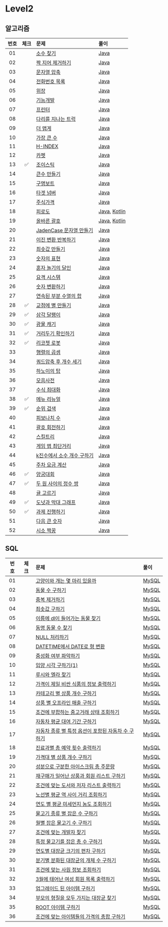 # Level2

## 알고리즘

| 번호 | 체크 | 문제 | 풀이 |
| :-: | :-: | :-- | :-- |
| 01 |                    | [소수 찾기](https://programmers.co.kr/learn/courses/30/lessons/42839) | [Java](./solution/_01_소수찾기/Solution.java) |
| 02 |                    | [짝 지어 제거하기](https://programmers.co.kr/learn/courses/30/lessons/12973) | [Java](./solution/_02_짝_지어_제거하기/Solution.java) |
| 03 |                    | [문자열 압축](https://programmers.co.kr/learn/courses/30/lessons/60057) | [Java](./solution/_03_문자열_압축/Solution.java) |
| 04 |                    | [전화번호 목록](https://programmers.co.kr/learn/courses/30/lessons/42577) | [Java](./solution/_04_전화번호_목록/Solution.java) |
| 05 |                    | [위장](https://programmers.co.kr/learn/courses/30/lessons/42578) | [Java](./solution/_05_위장/Solution.java) |
| 06 |                    | [기능개발](https://programmers.co.kr/learn/courses/30/lessons/42586) | [Java](./solution/_06_기능개발/Solution.java) |
| 07 |                    | [프린터](https://programmers.co.kr/learn/courses/30/lessons/42587) | [Java](./solution/_07_프린터/Solution.java) |
| 08 |                    | [다리를 지나는 트럭](https://programmers.co.kr/learn/courses/30/lessons/42583) | [Java](./solution/_08_다리를_지나는_트럭/Solution.java) |
| 09 |                    | [더 맵게](https://programmers.co.kr/learn/courses/30/lessons/42626) | [Java](./solution/_09_더_맵게/Solution.java) |
| 10 |                    | [가장 큰 수](https://programmers.co.kr/learn/courses/30/lessons/42746) | [Java](./solution/_10_가장_큰_수/Solution.java) |
| 11 |                    | [H-INDEX](https://programmers.co.kr/learn/courses/30/lessons/42747) | [Java](./solution/_11_H_INDEX/Solution.java) |
| 12 |                    | [카펫](https://programmers.co.kr/learn/courses/30/lessons/42842) | [Java](./solution/_12_카펫/Solution.java) |
| 13 | :white_check_mark: | [조이스틱](https://programmers.co.kr/learn/courses/30/lessons/42860) | [Java](./solution/_13_조이스틱/Solution.java) |
| 14 |                    | [큰수 만들기](https://programmers.co.kr/learn/courses/30/lessons/42883) | [Java](./solution/_14_큰수_만들기/Solution.java) |
| 15 |                    | [구명보트](https://programmers.co.kr/learn/courses/30/lessons/42885) | [Java](./solution/_15_구명보트/Solution.java) |
| 16 |                    | [타겟 넘버](https://programmers.co.kr/learn/courses/30/lessons/43165) | [Java](./solution/_16_타겟_넘버/Solution.java) |
| 17 |                    | [주식가격](https://programmers.co.kr/learn/courses/30/lessons/42584) | [Java](./solution/_17_주식가격/Solution.java) |
| 18 |                    | [피로도](https://school.programmers.co.kr/learn/courses/30/lessons/87946) | [Java](./solution/_18_피로도/Solution.java), [Kotlin](./solution/_18_피로도/Solution.kt) |
| 19 |                    | [올바른 괄호](https://school.programmers.co.kr/learn/courses/30/lessons/12909) | [Java](./solution/_19_올바른_괄호/Solution.java), [Kotlin](./solution/_19_올바른_괄호/Solution.kt) |
| 20 |                    | [JadenCase 문자열 만들기](https://school.programmers.co.kr/learn/courses/30/lessons/12951) | [Java](./solution/_20_JadenCase_문자열_만들기/Solution.java) |
| 21 |                    | [이진 변환 반복하기](https://school.programmers.co.kr/learn/courses/30/lessons/70129) | [Java](./solution/_21_이진_변환_반환하기/Solution.java) |
| 22 |                    | [최솟값 만들기](https://school.programmers.co.kr/learn/courses/30/lessons/12941) | [Java](./solution/_22_최솟값_만들기/Solution.java) |
| 23 |                    | [숫자의 표현](https://school.programmers.co.kr/learn/courses/30/lessons/12924) | [Java](./solution/_23_숫자의_표현/Solution.java) |
| 24 |                    | [혼자 놀기의 달인](https://school.programmers.co.kr/learn/courses/30/lessons/131130) | [Java](./solution/_24_혼자_놀기의_달인/Solution.java) |
| 25 |                    | [요격 시스템](https://school.programmers.co.kr/learn/courses/30/lessons/181188) | [Java](./solution/_25_요격_시스템/Solution.java) |
| 26 |                    | [숫자 변환하기](https://school.programmers.co.kr/learn/courses/30/lessons/154538) | [Java](./solution/_26_숫자_변환하기/Solution.java) |
| 27 |                    | [연속된 부분 수열의 합](https://school.programmers.co.kr/learn/courses/30/lessons/178870) | [Java](./solution/_27_연속된_부분_수열의_합/Solution.java) |
| 28 | :white_check_mark: | [교점에 별 만들기](https://school.programmers.co.kr/learn/courses/30/lessons/87377) | [Java](./solution/_28_교점에_별_만들기/Solution.java) |
| 29 | :white_check_mark: | [삼각 달팽이](https://school.programmers.co.kr/learn/courses/30/lessons/68645) | [Java](./solution/_29_삼각_달팽이/Solution.java) |
| 30 | :white_check_mark: | [광물 캐기](https://school.programmers.co.kr/learn/courses/30/lessons/172927) | [Java](./solution/_30_광물_캐기/Solution.java) |
| 31 | :white_check_mark: | [거리두기 확인하기](https://school.programmers.co.kr/learn/courses/30/lessons/81302) | [Java](./solution/_31_거리두기_확인하기/Solution.java) |
| 32 | :white_check_mark: | [리코쳇 로봇](https://school.programmers.co.kr/learn/courses/30/lessons/169199) | [Java](./solution/_32_리코쳇_로봇/Solution.java) |
| 33 |                    | [행렬의 곱셈](https://school.programmers.co.kr/learn/courses/30/lessons/12949) | [Java](./solution/_33_행렬의_곱셈/Solution.java) |
| 34 |                    | [쿼드압축 후 개수 세기](https://school.programmers.co.kr/learn/courses/30/lessons/68936) | [Java](./solution/_34_쿼드압축_후_개수_세기/Solution.java) |
| 35 |                    | [하노이의 탑](https://school.programmers.co.kr/learn/courses/30/lessons/12946) | [Java](./solution/_35_하노이의_탑/Solution.java) |
| 36 |                    | [모음사전](https://school.programmers.co.kr/learn/courses/30/lessons/84512) | [Java](./solution/_36_모음사전/Solution.java) |
| 37 |                    | [수식 최대화](https://school.programmers.co.kr/learn/courses/30/lessons/67257) | [Java](./solution/_37_수식_최대화/Solution.java) |
| 38 | :white_check_mark: | [메뉴 리뉴얼](https://school.programmers.co.kr/learn/courses/30/lessons/72411) | [Java](./solution/_38_메뉴_리뉴얼/Solution.java) |
| 39 | :white_check_mark: | [순위 검색](https://school.programmers.co.kr/learn/courses/30/lessons/72412) | [Java](./solution/_39_순위_검색/Solution.java) |
| 40 |                    | [피보나치 수](https://school.programmers.co.kr/learn/courses/30/lessons/12945) | [Java](./solution/_40_피보나치_수/Solution.java) |
| 41 |                    | [괄호 회전하기](https://school.programmers.co.kr/learn/courses/30/lessons/76502) | [Java](./solution/_41_괄호_회전하기/Solution.java) |
| 42 |                    | [스킬트리](https://school.programmers.co.kr/learn/courses/30/lessons/49993) | [Java](./solution/_42_스킬트리/Solution.java) |
| 43 |                    | [게임 맵 최단거리](https://school.programmers.co.kr/learn/courses/30/lessons/1844) | [Java](./solution/_43_게임_맵_최단거리/Solution.java) |
| 44 |                    | [k진수에서 소수 개수 구하기](https://school.programmers.co.kr/learn/courses/30/lessons/92335) | [Java](./solution/_44_k진수에서_소수_개수_구하기/Solution.java) |
| 45 |                    | [주차 요금 계산](https://school.programmers.co.kr/learn/courses/30/lessons/92341) | [Java](./solution/_45_주차_요금_계산/Solution.java) |
| 46 | :white_check_mark: | [양궁대회](https://school.programmers.co.kr/learn/courses/30/lessons/92342) | [Java](./solution/_46_양궁대회/Solution.java) |
| 47 | :white_check_mark: | [두 원 사이의 정수 쌍](https://school.programmers.co.kr/learn/courses/30/lessons/181187) | [Java](./solution/_47_두_원_사이의_정수_쌍/Solution.java) |
| 48 |                    | [귤 고르기](https://school.programmers.co.kr/learn/courses/30/lessons/138476) | [Java](./solution/_48_귤_고르기/Solution.java) |
| 49 | :white_check_mark: | [도넛과 막대 그래프](https://school.programmers.co.kr/learn/courses/30/lessons/258711) | [Java](./solution/_49_도넛과_막대_그래프/Solution.java) |
| 50 | :white_check_mark: | [과제 진행하기](https://school.programmers.co.kr/learn/courses/30/lessons/176962) | [Java](./solution/_50_과제_진행하기/Solution.java) |
| 51 |                    | [다음 큰 숫자](https://school.programmers.co.kr/learn/courses/30/lessons/12911) | [Java](./solution/_51_다음_큰_숫자/Solution.java) |
| 52 |                    | [시소 짝꿍](https://school.programmers.co.kr/learn/courses/30/lessons/152996) | [Java](./solution/_52_시소_짝꿍/Solution.java) |

## SQL

| 번호 | 체크 | 문제 | 풀이 |
| :-: | :-: | :-- | :-- |
| 01 |                    | [고양이와 개는 몇 마리 있을까](https://programmers.co.kr/learn/courses/30/lessons/59040) | [MySQL](./solution/01_고양이와_개는_몇_마리_있을까/Solution_mysql.sql) |
| 02 |                    | [동물 수 구하기](https://school.programmers.co.kr/learn/courses/30/lessons/59406) | [MySQL](./solution/02_동물_수_구하기/Solution_mysql.sql) |
| 03 |                    | [중복 제거하기](https://school.programmers.co.kr/learn/courses/30/lessons/59408) | [MySQL](./solution/03_중복_제거하기/Solution_mysql.sql) |
| 04 |                    | [최솟값 구하기](https://school.programmers.co.kr/learn/courses/30/lessons/59038) | [MySQL](./solution/04_최솟값_구하기/Solution_mysql.sql) |
| 05 |                    | [이름에 dl이 들어가는 동물 찾기](https://school.programmers.co.kr/learn/courses/30/lessons/59047) | [MySQL](./solution/05_이름에_el이_들어가는_동물_찾기/Solution_mysql.sql) |
| 06 |                    | [동명 동물 수 찾기](https://school.programmers.co.kr/learn/courses/30/lessons/59041) | [MySQL](./solution/06_동명_동물_수_찾기/Solution_mysql.sql) |
| 07 |                    | [NULL 처리하기](https://school.programmers.co.kr/learn/courses/30/lessons/59410) | [MySQL](./solution/07_NULL_처리하기/Solution_mysql.sql) |
| 08 |                    | [DATETIME에서 DATE로 형 변환](https://school.programmers.co.kr/learn/courses/30/lessons/59414) | [MySQL](./solution/08_DATETIME에서_DATE로_형_변환/Solution_mysql.sql) |
| 09 |                    | [중성화 여부 파악하기](https://school.programmers.co.kr/learn/courses/30/lessons/59409) | [MySQL](./solution/09_중성화_여부_파악하기/Solution_mysql.sql) |
| 10 |                    | [입양 시각 구하기(1)](https://school.programmers.co.kr/learn/courses/30/lessons/59412) | [MySQL](./solution/10_입양_시각_구하기_1/Solution_mysql.sql) |
| 11 |                    | [루시와 엘라 찾기](https://school.programmers.co.kr/learn/courses/30/lessons/59046) | [MySQL](./solution/11_루시와_엘라_찾기/Solution_mysql.sql) |
| 12 |                    | [가격이 제일 비싼 식품의 정보 출력하기](https://school.programmers.co.kr/learn/courses/30/lessons/131115) | [MySQL](./solution/12_가격이_제일_비싼_식품의_정보_출력하기/Solution_mysql.sql) |
| 13 |                    | [카테고리 별 상품 개수 구하기](https://school.programmers.co.kr/learn/courses/30/lessons/131529) | [MySQL](./solution/13_카테고리_별_상품_개수_구하기/Solution_mysql.sql) |
| 14 |                    | [상품 별 오프라인 매출 구하기](https://school.programmers.co.kr/learn/courses/30/lessons/131533) | [MySQL](./solution/14_상품_별_오프라인_매출_구하기/Solution_mysql.sql) |
| 15 |                    | [조건에 부합하는 중고거래 상태 조회하기](https://school.programmers.co.kr/learn/courses/30/lessons/164672) | [MySQL](./solution/15_조건에_부합하는_중고거래_상태_조회하기/Solution_mysql.sql) |
| 16 |                    | [자동차 평균 대여 기간 구하기](https://school.programmers.co.kr/learn/courses/30/lessons/157342) | [MySQL](./solution/16_자동차_평균_대여_기간_구하기/Solution_mysql.sql) |
| 17 |                    | [자동차 종류 별 특정 옵션이 포함된 자동차 수 구하기](https://school.programmers.co.kr/learn/courses/30/lessons/151137) | [MySQL](./solution/17_자동차_종류_별_특정_옵션이_포함된_자동차_수_구하기/Solution_mysql.sql) |
| 18 |                    | [진료과별 총 예약 횟수 출력하기](https://school.programmers.co.kr/learn/courses/30/lessons/132202) | [MySQL](./solution/18_진료과별_총_예약_횟수_출력하기/Solution_mysql.sql) |
| 19 |                    | [가격대 별 상품 개수 구하기](https://school.programmers.co.kr/learn/courses/30/lessons/131530) | [MySQL](./solution/19_가격대_별_상품_개수_구하기/Solution_mysql.sql) |
| 20 |                    | [성분으로 구분한 아이스크림 총 주문량](https://school.programmers.co.kr/learn/courses/30/lessons/131530) | [MySQL](./solution/20_성분으로_구분한_아이스크림_총_주문량/Solution_mysql.sql) |
| 21 |                    | [재구매가 일어난 상품과 회원 리스트 구하기](https://school.programmers.co.kr/learn/courses/30/lessons/131536) | [MySQL](./solution/21_재구매가_일어난_상품과_회원_리스트_구하기/Solution_mysql.sql) |
| 22 |                    | [조건에 맞는 도서와 저자 리스트 출력하기](https://school.programmers.co.kr/learn/courses/30/lessons/144854) | [MySQL](./solution/22_조건에_맞는_도서와_저자_리스트_출력하기/Solution_mysql.sql) |
| 23 |                    | [노선별 평균 역 사이 거리 조회하기](https://school.programmers.co.kr/learn/courses/30/lessons/284531) | [MySQL](./solution/23_노선별_평균_역_사이_거리_조회하기/Solution_mysql.sql) |
| 24 |                    | [연도 별 평균 미세먼지 농도 조회하기](https://school.programmers.co.kr/learn/courses/30/lessons/284530) | [MySQL](./solution/24_연도_별_평균_미세먼지_농도_조회하기/Solution_mysql.sql) |
| 25 |                    | [물고기 종류 별 잡은 수 구하기](https://school.programmers.co.kr/learn/courses/30/lessons/284530) | [MySQL](./solution/25_물고기_종류_별_잡은_수_구하기/Solution_mysql.sql) |
| 26 |                    | [월별 잡은 물고기 수 구하기](https://school.programmers.co.kr/learn/courses/30/lessons/293260) | [MySQL](./solution/26_월별_잡은_물고기_수_구하기/Solution_mysql.sql) |
| 27 |                    | [조건에 맞는 개발자 찾기](https://school.programmers.co.kr/learn/courses/30/lessons/276034) | [MySQL](./solution/27_조건에_맞는_개발자_찾기/Solution_mysql.sql) |
| 28 |                    | [특정 물고기를 잡은 총 수 구하기](https://school.programmers.co.kr/learn/courses/30/lessons/298518) | [MySQL](./solution/28_특정_물고기를_잡은_총_수_구하기/Solution_mysql.sql) |
| 29 |                    | [연도별 대장균 크기의 편차 구하기](https://school.programmers.co.kr/learn/courses/30/lessons/299310) | [MySQL](./solution/29_연도별_대장균_크기의_편차_구하기/Solution_mysql.sql) |
| 30 |                    | [분기별 분화된 대장균의 개체 수 구하기](https://school.programmers.co.kr/learn/courses/30/lessons/299308) | [MySQL](./solution/30_분기별_분화된_대장균의_개체_수_구하기/Solution_mysql.sql) |
| 31 |                    | [조건에 맞는 사원 정보 조회하기](https://school.programmers.co.kr/learn/courses/30/lessons/284527) | [MySQL](./solution/31_조건에_맞는_사원_정보_조회하기/Solution_mysql.sql) |
| 32 |                    | [3월에 태어난 여성 회원 목록 출력하기](https://school.programmers.co.kr/learn/courses/30/lessons/131120) | [MySQL](./solution/32_3월에_태어난_여성_회원_목록_출력하기/Solution_mysql.sql) |
| 33 |                    | [업그레이드 된 아이템 구하기](https://school.programmers.co.kr/learn/courses/30/lessons/273711) | [MySQL](./solution/33_업그레이드_된_아이템_구하기/Solution_mysql.sql) |
| 34 |                    | [부모의 형질을 모두 가지는 대장균 찾기](https://school.programmers.co.kr/learn/courses/30/lessons/301647) | [MySQL](./solution/34_부모의_형질을_모두_가지는_대장균_찾기/Solution_mysql.sql) |
| 35 |                    | [ROOT 아이템 구하기](https://school.programmers.co.kr/learn/courses/30/lessons/273710) | [MySQL](./solution/35_ROOT_아이템_구하기/Solution_mysql.sql) |
| 36 |                    | [조건에 맞는 아이템들의 가격의 총합 구하기](https://school.programmers.co.kr/learn/courses/30/lessons/273709) | [MySQL](./solution/36_조건에_맞는_아이템들의_가격의_총합_구하기/Solution_mysql.sql) |
